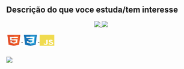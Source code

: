 ## Descrição do que voce estuda/tem interesse
<div align="center">
  <a href="https://github.com/ThamaraBortoletto">
  <img height="150em" src="https://github-readme-stats.vercel.app/api?username=ThamaraBortoletto&show_icons=true&theme=cobalt&include_all_commits=true&count_private=true"/>
  <img height="150em" src="https://github-readme-stats.vercel.app/api/top-langs/?username=ThamaraBortoletto&layout=compact&langs_count=7&theme=cobalt"/>
</div>
<div style="display: inline_block"><br>
  <img align="center" height="30" width="40" src="https://raw.githubusercontent.com/devicons/devicon/master/icons/html5/html5-original.svg">
  <img align="center" height="30" width="40" src="https://raw.githubusercontent.com/devicons/devicon/master/icons/css3/css3-original.svg">
  <img align="center" height="30" width="40" src="https://raw.githubusercontent.com/devicons/devicon/master/icons/javascript/javascript-plain.svg">
  
  
  ##
 
<div> 
  <a href = "mailto:thamarabortoletto@Hotmail.com"><img src="https://img.shields.io/badge/-Gmail-%23333?style=for-the-badge&logo=gmail&logoColor=white" target="_blank"></a>
 
  
 
</div>
